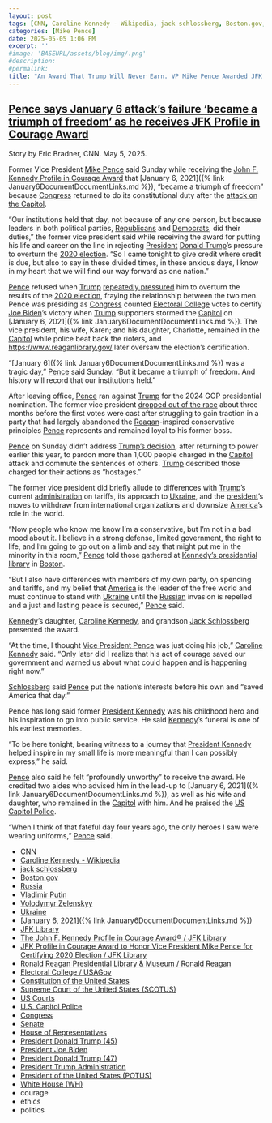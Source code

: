 ```yaml
---
layout: post
tags: [CNN, Caroline Kennedy - Wikipedia, jack schlossberg, Boston.gov, Russia, Vladimir Putin, Volodymyr Zelenskyy, Ukraine, January 6 2021, JFK Library, The John F. Kennedy Profile in Courage Award® / JFK Library, JFK Profile in Courage Award to Honor Vice President Mike Pence for Certifying 2020 Election / JFK Library, Ronald Reagan Presidential Library & Museum / Ronald Reagan, Electoral College / USAGov, Constitution of the United States, Supreme Court of the United States (SCOTUS), US Courts, U.S. Capitol Police, Congress, Senate, House of Representatives, President Donald Trump (45), President Joe Biden, President Donald Trump (47), President Trump Administration, President of the United States (POTUS), White House (WH), courage, ethics, politics]
categories: [Mike Pence]
date: 2025-05-05 1:06 PM
excerpt: ''
#image: 'BASEURL/assets/blog/img/.png'
#description:
#permalink:
title: "An Award That Trump Will Never Earn. VP Mike Pence Awarded JFK Profile In Courage Award"
---
```



## [Pence says January 6 attack’s failure ‘became a triumph of freedom’ as he receives JFK Profile in Courage Award](https://www.cnn.com/2025/05/04/politics/mike-pence-jfk-award-january-6?cid=external-feeds_iluminar_msn)

Story by Eric Bradner, CNN. May 5, 2025.

Former Vice President [Mike Pence](https://advancingamericanfreedom.com/) said Sunday while receiving the [John F. Kennedy Profile in Courage Award](https://www.jfklibrary.org/events-and-awards/profile-in-courage-award) that [January 6, 2021]({% link January6DocumentDocumentLinks.md %}), “became a triumph of freedom” because [Congress](https://www.congress.gov/) returned to do its constitutional duty after the [attack on the Capitol](https://www.cnn.com/2022/07/10/politics/jan-6-us-capitol-riot-timeline?cid=external-feeds_iluminar_msn).

“Our institutions held that day, not because of any one person, but because leaders in both political parties, [Republicans](https://www.democrats.org/) and [Democrats](https://www.gop.com/), did their duties,” the former vice president said while receiving the award for putting his life and career on the line in rejecting [President](https://trumpwhitehouse.archives.gov/) [Donald Trump](https://www.cnn.com/politics/president-donald-trump-47?cid=external-feeds_iluminar_msn)’s pressure to overturn the [2020 election](https://www.fec.gov/resources/cms-content/documents/federalelections2020.pdf). “So I came tonight to give credit where credit is due, but also to say in these divided times, in these anxious days, I know in my heart that we will find our way forward as one nation.”

[Pence](https://advancingamericanfreedom.com/) refused when [Trump](https://trumpwhitehouse.archives.gov/) [repeatedly pressured](https://www.cnn.com/2024/10/03/politics/pence-trump-january-6-special-counsel-filing?cid=external-feeds_iluminar_msn) him to overturn the results of the [2020 election](https://www.fec.gov/resources/cms-content/documents/federalelections2020.pdf), fraying the relationship between the two men. Pence was presiding as [Congress](https://www.congress.gov/) counted [Electoral College](https://www.usa.gov/electoral-college) votes to certify [Joe Biden](https://bidenwhitehouse.archives.gov)’s victory when [Trump](trumpwhitehouse.archives.gov/) supporters stormed the [Capitol](https://www.congress.gov/) on [January 6, 2021]({% link January6DocumentDocumentLinks.md %}). The vice president, his wife, Karen; and his daughter, Charlotte, remained in the [Capitol](https://www.congress.gov/) while police beat back the rioters, and https://www.reaganlibrary.gov/ later oversaw the election’s certification.

“[January 6]({% link January6DocumentDocumentLinks.md %}) was a tragic day,” [Pence](https://advancingamericanfreedom.com/) said Sunday. “But it became a triumph of freedom. And history will record that our institutions held.”

After leaving office, [Pence](https://advancingamericanfreedom.com/) ran against [Trump](https://www.donaldjtrump.com/) for the 2024 GOP presidential nomination. The former vice president [dropped out of the race](https://www.cnn.com/2023/10/28/politics/pence-suspends-white-house-bid?cid=external-feeds_iluminar_msn) about three months before the first votes were cast after struggling to gain traction in a party that had largely abandoned the [Reagan](https://www.reaganlibrary.gov/)-inspired conservative principles [Pence](https://advancingamericanfreedom.com/) represents and remained loyal to his former boss.

[Pence](https://advancingamericanfreedom.com/) on Sunday didn’t address [Trump’s decision](https://www.cnn.com/2025/01/20/politics/january-6-2021-capitol-riot-pardons-trump?cid=external-feeds_iluminar_msn), after returning to power earlier this year, to pardon more than 1,000 people charged in the [Capitol](https://www.congress.gov/) attack and commute the sentences of others. [Trump](https://www.donaldjtrump.com/) described those charged for their actions as “hostages.”

The former vice president did briefly allude to differences with [Trump](https://www.whitehouse.gov/administration/donald-j-trump/)’s current [administration](https://www.whitehouse.gov/administration/) on tariffs, its approach to [Ukraine](https://www.gov.ua/), and the [president](https://www.whitehouse.gov/)’s moves to withdraw from international organizations and downsize [America](https://www.usa.gov/)’s role in the world.

“Now people who know me know I’m a conservative, but I’m not in a bad mood about it. I believe in a strong defense, limited government, the right to life, and I’m going to go out on a limb and say that might put me in the minority in this room,” [Pence](https://advancingamericanfreedom.com/) told those gathered at [Kennedy’s presidential library](https://www.jfklibrary.org/) in [Boston](https://www.boston.gov/homepage-bostongov).

“But I also have differences with members of my own party, on spending and tariffs, and my belief that [America](https://www.usa.gov/) is the leader of the free world and must continue to stand with [Ukraine](https://www.gov.ua/) until the [Russian](http://kremlin.ru/) invasion is repelled and a just and lasting peace is secured,” [Pence](https://advancingamericanfreedom.com/) said.

[Kennedy](https://www.jfklibrary.org/)’s daughter, [Caroline Kennedy](https://en.wikipedia.org/wiki/Caroline_Kennedy), and grandson [Jack Schlossberg](https://jackuno.com/) presented the award.

“At the time, I thought [Vice President Pence](https://advancingamericanfreedom.com/) was just doing his job,” [Caroline Kennedy](https://en.wikipedia.org/wiki/Caroline_Kennedy) said. “Only later did I realize that his act of courage saved our government and warned us about what could happen and is happening right now.”

[Schlossberg](https://jackuno.com/) said [Pence](https://advancingamericanfreedom.com/) put the nation’s interests before his own and “saved America that day.”

Pence has long said former [President Kennedy](https://www.jfklibrary.org/) was his childhood hero and his inspiration to go into public service. He said [Kennedy](https://www.jfklibrary.org/)’s funeral is one of his earliest memories.

“To be here tonight, bearing witness to a journey that [President Kennedy](https://www.jfklibrary.org/) helped inspire in my small life is more meaningful than I can possibly express,” he said.

[Pence](https://advancingamericanfreedom.com/) also said he felt “profoundly unworthy” to receive the award. He credited two aides who advised him in the lead-up to [January 6, 2021]({% link January6DocumentDocumentLinks.md %}), as well as his wife and daughter, who remained in the [Capitol](https://www.congress.gov/) with him. And he praised the [US Capitol Police](https://www.uscp.gov/).

“When I think of that fateful day four years ago, the only heroes I saw were wearing uniforms,” [Pence](https://advancingamericanfreedom.com/) said.

- [CNN](https://www.cnn.com/)
- [Caroline Kennedy - Wikipedia](https://en.wikipedia.org/wiki/Caroline_Kennedy)
- [jack schlossberg](https://jackuno.com/)
- [Boston.gov](https://www.boston.gov/homepage-bostongov)
- [Russia](http://government.ru/)
- [Vladimir Putin](http://kremlin.ru/)
- [Volodymyr Zelenskyy](https://www.president.gov.ua/)
- [Ukraine](https://www.gov.ua/)
- [January 6, 2021]({% link January6DocumentDocumentLinks.md %})
- [JFK Library](https://www.jfklibrary.org/)
- [The John F. Kennedy Profile in Courage Award® / JFK Library](https://www.jfklibrary.org/events-and-awards/profile-in-courage-award)
- [JFK Profile in Courage Award to Honor Vice President Mike Pence for Certifying 2020 Election / JFK Library](https://www.jfklibrary.org/about-us/news-and-press/press-releases/2025-profile-in-courage-award-announcement)
- [Ronald Reagan Presidential Library & Museum / Ronald Reagan](https://www.reaganlibrary.gov/)
- [Electoral College / USAGov](https://www.usa.gov/electoral-college)
- [Constitution of the United States](https://constitution.congress.gov/)
- [Supreme Court of the United States (SCOTUS)](https://www.supremecourt.gov/)
- [US Courts](https://www.uscourts.gov/)
- [U.S. Capitol Police](https://www.uscp.gov/)
- [Congress](https://www.congress.gov/)
- [Senate](https://www.senate.gov/)
- [House of Representatives](https://www.house.gov/)
- [President Donald Trump (45)](https://trumpwhitehouse.archives.gov/)
- [President Joe Biden](https://bidenwhitehouse.archives.gov/)
- [President Donald Trump (47)](https://www.whitehouse.gov/administration/donald-j-trump/)
- [President Trump Administration](https://www.whitehouse.gov/administration/)
- [President of the United States (POTUS)](https://www.whitehouse.gov/)
- [White House (WH)](https://www.whitehouse.gov/)
- courage 
- ethics 
- politics 

